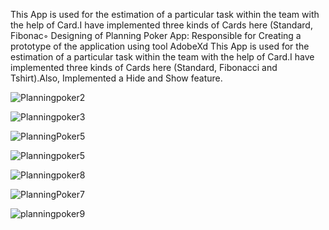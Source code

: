 This App is used for the estimation of a particular task within the team with the help of Card.I have implemented three kinds of Cards here (Standard, Fibonac◦ Designing of Planning Poker App: Responsible for Creating a prototype of the application using tool AdobeXd
This App is used for the estimation of a particular task within the team with the help of Card.I have implemented three kinds of Cards here (Standard, Fibonacci and Tshirt).Also, Implemented a Hide and Show feature.



![Planningpoker2](https://user-images.githubusercontent.com/33839706/210060250-e99a5b67-2883-49f6-80c0-3008ef4b5eba.PNG)

![Planningpoker3](https://user-images.githubusercontent.com/33839706/210060254-9cd0106b-cbbe-4452-8920-ee0262776f9a.PNG)

![PlanningPoker5](https://user-images.githubusercontent.com/33839706/210060265-3f7c267a-8552-4503-8d26-6522407f63db.PNG)

![Planningpoker5](https://user-images.githubusercontent.com/33839706/210060260-02f005e8-30b3-4443-bc9e-e30b8a54aeec.PNG)

![Planningpoker8](https://user-images.githubusercontent.com/33839706/210060262-f5168231-597e-4883-9e91-ca91c7ce8e41.PNG)

![PlanningPoker7](https://user-images.githubusercontent.com/33839706/210060270-cf3133b9-4b79-4bee-9331-c249745a744c.PNG)

![planningpoker9](https://user-images.githubusercontent.com/33839706/210060247-374654e0-31a1-4295-8438-3edd7a0a4422.PNG)



